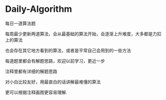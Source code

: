 # Daily-Algorithm

每日一道算法题

每周最少更新两道算法，会从最基础的算法开始，会逐渐上升难度，大多都是力扣上的算法

也会存在其它地方看到的算法，或者是平常自己会用到的一些方法

每道题里都会有解题思路，欢迎以前学习，更近一步

注释里都有详细的解题思路

对小白比较友好，用最直白的话讲解最难懂的算法

更可以根据注释画图更容易理解.
